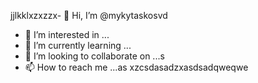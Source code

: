 jjlkklxzxzzx- 👋 Hi, I’m @mykytaskosvd
- 👀 I’m interested in ...
- 🌱 I’m currently learning ...
- 💞️ I’m looking to collaborate on ...s
- 📫 How to reach me ...as
xzcsdasadzxasdsadqweqwe
<!---zxc
mykytasko/mykytasko is a ✨ special ✨ repository because its `README.md` (this file) appears on your GitHub profile.
You can click the Preview link to taADFke a look at your changes.
--->
